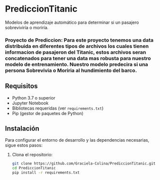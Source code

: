 # PrediccionTitanic
Modelos de aprendizaje automático para determinar si un pasajero sobreviviría o moriría.

### Proyecto de Prediccion: Para este proyecto tenemos una data distribuida en diferentes tipos de archivos los cuales tienen informacion de pasajeron del Titanic, estos archivos seran concatenados para tener una data mas robusta para nuestro modelo de entrenamiento. Nuestro modelo predecira si una persona Sobrevivia o Moriria al hundimiento del barco. 


## Requisitos
- Python 3.7 o superior
- Jupyter Notebook
- Bibliotecas requeridas (ver `requirements.txt`)
- Pip (gestor de paquetes de Python)

## Instalación

Para configurar el entorno de desarrollo y las dependencias necesarias, sigue estos pasos:

1. Clona el repositorio:

   ```bash
   git clone https://github.com/Graciela-Colina/PrediccionTitanic.git
   cd PrediccionTitanic
   pip install -r requirements.txt
   ```
   
